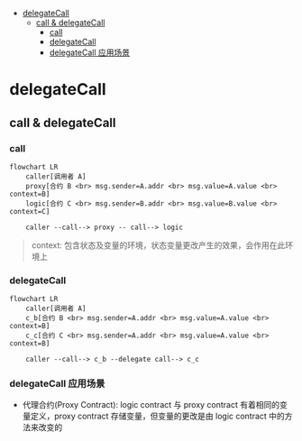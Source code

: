 - [delegateCall](#delegatecall)
  - [call \& delegateCall](#call--delegatecall)
    - [call](#call)
    - [delegateCall](#delegatecall-1)
    - [delegateCall 应用场景](#delegatecall-应用场景)


# delegateCall

## call & delegateCall

### call

```mermaid
flowchart LR
    caller[调用者 A]
    proxy[合约 B <br> msg.sender=A.addr <br> msg.value=A.value <br> context=B]
    logic[合约 C <br> msg.sender=B.addr <br> msg.value=B.value <br> context=C]

    caller --call--> proxy -- call--> logic
```

> context: 包含状态及变量的环境，状态变量更改产生的效果，会作用在此环境上

### delegateCall
```mermaid
flowchart LR
    caller[调用者 A]
    c_b[合约 B <br> msg.sender=A.addr <br> msg.value=A.value <br> context=B]
    c_c[合约 C <br> msg.sender=A.addr <br> msg.value=A.value <br> context=B]

    caller --call--> c_b --delegate call--> c_c
```

### delegateCall 应用场景

- 代理合约(Proxy Contract): logic contract 与 proxy contract 有着相同的变量定义，proxy contract 存储变量，但变量的更改是由 logic contract 中的方法来改变的
